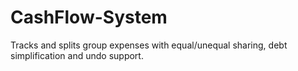 # CashFlow-System
Tracks and splits group expenses with equal/unequal sharing, debt simplification and undo support.

